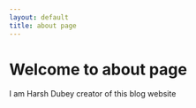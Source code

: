 ```yaml
---
layout: default
title: about page
---
```


# Welcome to about page

I am Harsh Dubey creator of this blog website
